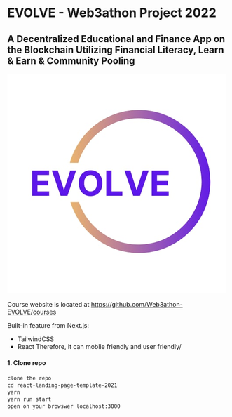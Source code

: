 # EVOLVE - Web3athon Project 2022
## A Decentralized Educational and Finance App on the Blockchain Utilizing Financial Literacy, Learn & Earn & Community Pooling

![Evolve](evolve_logo.jpeg)



Course website is located at https://github.com/Web3athon-EVOLVE/courses


Built-in feature from Next.js:

- TailwindCSS
- React
Therefore, it can moblie friendly and user friendly/


#### 1. Clone repo

```
clone the repo
cd react-landing-page-template-2021
yarn
yarn run start
open on your browswer localhost:3000
```



